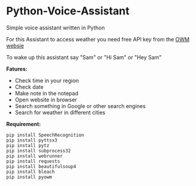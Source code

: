 # Python-Voice-Assistant
Simple voice assistant written in Python

For this Assistant to access weather you need free API key from the [OWM websie](https://home.openweathermap.org/users/sign_up)

To wake up this assistant say "Sam" or "Hi Sam" or "Hey Sam"

**Fatures:**
- Check time in your region
- Check date
- Make note in the notepad
- Open website in browser 
- Search something in Google or other search engines
- Search for weather in different cities


**Requirement:**
```
pip install SpeechRecognition
pip install pyttsx3
pip install pytz
pip install subprocess32
pip install webrunner
pip install requests
pip install beautifulsoup4
pip install bleach
pip install pyowm
```
